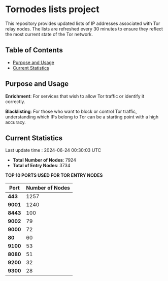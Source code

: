 # Tornodes lists project

This repository provides updated lists of IP addresses associated with Tor relay nodes. The lists are refreshed every 30 minutes to ensure they reflect the most current state of the Tor network.

## Table of Contents

- [Purpose and Usage](#purpose-and-usage)
- [Current Statistics](#current-statistics)


## Purpose and Usage

**Enrichment**: For services that wish to allow Tor traffic or identify it correctly.

**Blacklisting**: For those who want to block or control Tor traffic, understanding which IPs belong to Tor can be a starting point with a high accuracy.

## Current Statistics

Last update time : 2024-06-24 00:30:03 UTC

- **Total Number of Nodes**: 7924
- **Total of Entry Nodes**: 3734

**TOP 10 PORTS USED FOR TOR ENTRY NODES**

| **Port** | **Number of Nodes** |
|------|-----------------|
| **443**   | 1257  |
| **9001**   | 1240  |
| **8443**   | 100  |
| **9002**   | 79  |
| **9000**   | 72  |
| **80**   | 60  |
| **9100**   | 53  |
| **8080**   | 51  |
| **9200**   | 32  |
| **9300**   | 28  |

